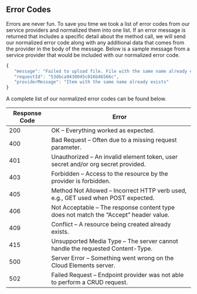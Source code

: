 ## Error Codes

Errors are never fun. To save you time we took a list of error codes from our service providers and normalized them into one list. If an error message is returned that includes a specific detail about the method call, we will send our normalized error code along with any additional data that comes from the provider in the body of the message. Below is a sample message from a service provider that would be included with our normalized error code.

```javascript
{
   "message": "Failed to upload file. File with the same name already exists. Change the name of the file you're uploading or set the overwrite query parameter to true.",
   "requestId": "53dbca9430045c016b46566c",
   "providerMessage": "Item with the same name already exists"
}
```
A complete list of our normalized error codes can be found below.

| Response Code | Error
| ------------- | ------------------------------------------------------------------------------------
| 200           | OK – Everything worked as expected.
| 400           | Bad Request – Often due to a missing request parameter.
| 401           | Unauthorized – An invalid element token, user secret and/or org secret provided.
| 403           | Forbidden – Access to the resource by the provider is forbidden.
| 405           | Method Not Allowed – Incorrect HTTP verb used, e.g., GET used when POST expected.
| 406           | Not Acceptable – The response content type does not match the “Accept” header value.
| 409           | Conflict – A resource being created already exists.
| 415           | Unsupported Media Type – The server cannot handle the requested Content-Type.
| 500           | Server Error – Something went wrong on the Cloud Elements server.
| 502           | Failed Request – Endpoint provider was not able to perform a CRUD request.
